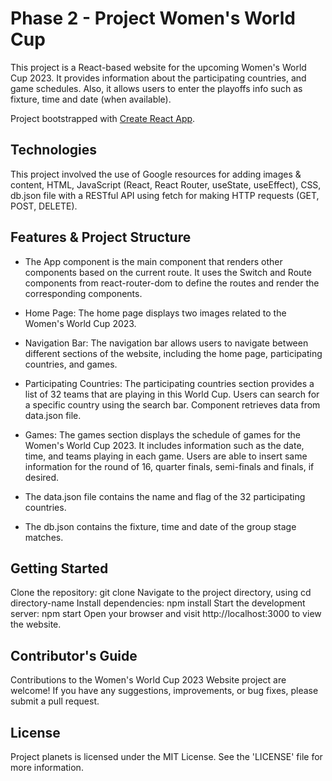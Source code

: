# Phase 2 - Project Women's World Cup 

This project is a React-based website for the upcoming Women's World Cup 2023. It provides information about the participating countries, and game schedules. Also, it allows users to enter the playoffs info such as fixture, time and date (when available).
 
Project bootstrapped with [Create React App](https://github.com/facebook/create-react-app).


## Technologies
This project involved the use of Google resources for adding images & content, HTML, JavaScript (React, React Router, useState, useEffect), CSS, db.json file with a RESTful API using fetch for making HTTP requests (GET, POST, DELETE).

## Features & Project Structure

- The App component is the main component that renders other components based on the current route. It uses the Switch and Route components from react-router-dom to define the routes and render the corresponding components.

- Home Page: The home page displays two images related to the Women's World Cup 2023.

- Navigation Bar: The navigation bar allows users to navigate between different sections of the website, including the home page, participating countries, and games.

- Participating Countries: The participating countries section provides a list of 32 teams that are playing in this World Cup. Users can search for a specific country using the search bar. Component retrieves data from data.json file. 

- Games: The games section displays the schedule of games for the Women's World Cup 2023. It includes information such as the date, time, and teams playing in each game. Users are able to insert same information for the round of 16, quarter finals, semi-finals and finals, if desired. 

- The data.json file contains the name and flag of the 32 participating countries.

- The db.json contains the fixture, time and date of the group stage matches.



## Getting Started

Clone the repository: git clone <repository-url>
Navigate to the project directory, using cd directory-name
Install dependencies: npm install
Start the development server: npm start
Open your browser and visit http://localhost:3000 to view the website.

## Contributor's Guide
Contributions to the Women's World Cup 2023 Website project are welcome! If you have any suggestions, improvements, or bug fixes, please submit a pull request.


## License
Project planets is licensed under the MIT License. See the 'LICENSE' file for more information.


